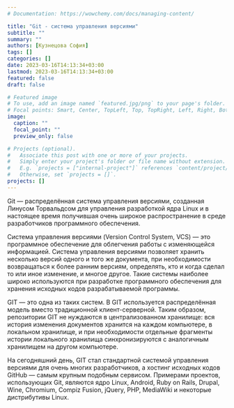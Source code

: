 ```yaml
---
# Documentation: https://wowchemy.com/docs/managing-content/

title: "Git - система управления версиями"
subtitle: ""
summary: ""
authors: [Кузнецова София]
tags: []
categories: []
date: 2023-03-16T14:13:34+03:00
lastmod: 2023-03-16T14:13:34+03:00
featured: false
draft: false

# Featured image
# To use, add an image named `featured.jpg/png` to your page's folder.
# Focal points: Smart, Center, TopLeft, Top, TopRight, Left, Right, BottomLeft, Bottom, BottomRight.
image:
  caption: ""
  focal_point: ""
  preview_only: false

# Projects (optional).
#   Associate this post with one or more of your projects.
#   Simply enter your project's folder or file name without extension.
#   E.g. `projects = ["internal-project"]` references `content/project/deep-learning/index.md`.
#   Otherwise, set `projects = []`.
projects: []
---
```

Git — распределённая система управления версиями, созданная Линусом Торвальдсом для управления разработкой ядра Linux и в настоящее время получившая очень широкое распространение в среде разработчиков программного обеспечения.

Система управления версиями (Version Control System, VCS) — это программное обеспечение для облегчения работы с изменяющейся информацией. Система управления версиями позволяет хранить несколько версий одного и того же документа, при необходимости возвращаться к более ранним версиям, определять, кто и когда сделал то или иное изменение, и многое другое. Такие системы наиболее широко используются при разработке программного обеспечения для хранения исходных кодов разрабатываемой программы.

GIT — это одна из таких систем. В GIT используется распределённая модель вместо традиционной клиент-серверной. Таким образом, репозитории GIT не нуждаются в централизованном хранилище: вся история изменения документов хранится на каждом компьютере, в локальном хранилище, и при необходимости отдельные фрагменты истории локального хранилища синхронизируются с аналогичным хранилищем на другом компьютере.

На сегодняшний день, GIT стал стандартной системой управления версиями для очень многих разработчиков, а хостинг исходных кодов GitHub — самым крупным подобным сервисом. Примерами проектов, использующих Git, являются ядро Linux, Android, Ruby on Rails, Drupal, Wine, Chromium, Compiz Fusion, jQuery, PHP, MediaWiki и некоторые дистрибутивы Linux.
